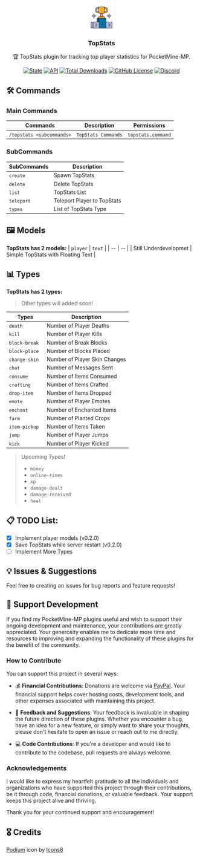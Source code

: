 </br>

<div align="center">

<img src="assets/icon.png">

<h3 align="center">TopStats</h4>

<p align="center">
🏆 TopStats plugin for tracking top player statistics for PocketMine-MP.

[![State](https://poggit.pmmp.io/shield.state/TopStats)](https://poggit.pmmp.io/p/TopStats) [![API](https://poggit.pmmp.io/shield.api/TopStats)](https://poggit.pmmp.io/p/TopStats) [![Total Downloads](https://poggit.pmmp.io/shield.dl.total/TopStats)](https://poggit.pmmp.io/p/TopStats) [![GitHub License](https://img.shields.io/github/license/nicholass003/TopStats)](LICENSE) [![Discord](https://img.shields.io/discord/1230982180742631457?logo=discord&logoColor=white&color=5865F2)](https://discord.gg/EEJK2vxtCp) 

</p>

</div>

## 🛠️ Commands
### Main Commands
| Commands                                      | Description                                      | Permissions                 |
| --------------------------------------------- | ------------------------------------------------ | --------------------------- |
| `/topstats <subcommands>` | `TopStats Commands` | `topstats.command` |

### SubCommands
| SubCommands | Description |
|----- | --------|
|`create` |  Spawn TopStats |
|`delete` | Delete TopStats |
|`list` | TopStats List |
|`teleport` | Teleport Player to TopStats |
|`types` | List of TopStats Type |

## 🖼️ Models

**TopStats has 2 models:**
| `player` | `text` |
| -- | -- |
| Still Underdevelopmet | Simple TopStats with Floating Text |

## 📊 Types
**TopStats has 2 types:**

>Other types will added soon!

| Types | Description |
| -- | -- |
| `death` | Number of Player Deaths |
| `kill` | Number of Player Kills |
| `block-break` | Number of Break Blocks |
| `block-place` | Number of Blocks Placed |
| `change-skin ` | Number of Player Skin Changes |
| `chat` | Number of Messages Sent |
| `consume` | Number of Items Consumed |
| `crafting` | Number of Items Crafted |
| `drop-item` | Number of Items Dropped |
| `emote` | Number of Player Emotes |
| `enchant` | Number of Enchanted Items |
| `farm` | Number of Planted Crops |
| `item-pickup` | Number of Items Taken |
| `jump` | Number of Player Jumps |
| `kick` | Number of Player Kicked |

>Upcoming Types!
> - `money`
> - `online-times`
> - `xp`
> - `damage-dealt`
> - `damage-received`
> - `heal`

## 📋 TODO List:

- [x] Implement player models (v0.2.0)
- [x] Save TopStats while server restart (v0.2.0)
- [ ] Implement More Types

## 💡 Issues & Suggestions

Feel free to creating an issues for bug reports and feature requests!

## 🌟 Support Development

If you find my PocketMine-MP plugins useful and wish to support their ongoing development and maintenance, your contributions are greatly appreciated. Your generosity enables me to dedicate more time and resources to improving and expanding the functionality of these plugins for the benefit of the community.

### How to Contribute

You can support this project in several ways:

- 💰 **Financial Contributions**: Donations are welcome via [PayPal](https://paypal.me/FireRashkar). Your financial support helps cover hosting costs, development tools, and other expenses associated with maintaining this project.
  
- 📝 **Feedback and Suggestions**: Your feedback is invaluable in shaping the future direction of these plugins. Whether you encounter a bug, have an idea for a new feature, or simply want to share your thoughts, please don't hesitate to open an issue or reach out to me directly.
  
- 💻 **Code Contributions**: If you're a developer and would like to contribute to the codebase, pull requests are always welcome.
  
### Acknowledgements

I would like to express my heartfelt gratitude to all the individuals and organizations who have supported this project through their contributions, be it through code, financial donations, or valuable feedback. Your support keeps this project alive and thriving.

Thank you for your continued support and encouragement!

## 🎖️ Credits
<a target="_blank" href="https://icons8.com/icon/CJOznVjwe3u5/podium">Podium</a> icon by <a target="_blank" href="https://icons8.com">Icons8</a>